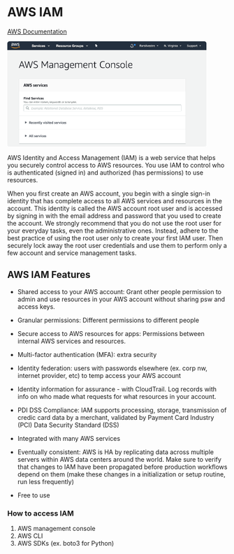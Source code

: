 # AWS IAM
[AWS Documentation](https://docs.aws.amazon.com/IAM/latest/UserGuide/introduction.html)

![](../images/1-IAM/2899d8f9.png)

AWS Identity and Access Management (IAM) is a web service that helps you securely control access to AWS resources. You use IAM to control who is authenticated (signed in) and authorized (has permissions) to use resources.

When you first create an AWS account, you begin with a single sign-in identity that has complete access to all AWS services and resources in the account. This identity is called the AWS account root user and is accessed by signing in with the email address and password that you used to create the account. We strongly recommend that you do not use the root user for your everyday tasks, even the administrative ones. Instead, adhere to the best practice of using the root user only to create your first IAM user. Then securely lock away the root user credentials and use them to perform only a few account and service management tasks.

## AWS IAM Features

- Shared access to your AWS account: Grant other people permission to admin and use resources in your AWS account without sharing psw and access keys.

- Granular permissions: Different permissions to different people

- Secure access to AWS resources for apps: Permissions between internal AWS services and resources.

- Multi-factor authentication (MFA): extra security

- Identity federation: users with passwords elsewhere (ex. corp nw, internet provider, etc) to temp access your AWS account

- Identity information for assurance - with CloudTrail. Log records with info on who made what requests for what resources in your account.

- PDI DSS Compliance: IAM supports processing, storage, transmission of credic card data by a merchant, validated by Payment Card Industry (PCI) Data Security Standard (DSS)

- Integrated with many AWS services

- Eventually consistent: AWS is HA by replicating data across multiple servers within AWS data centers around the world. Make sure to verify that changes to IAM have been propagated before production workflows depend on them (make these changes in a initialization or setup routine, run less frequently)

- Free to use

### How to access IAM
1. AWS management console
2. AWS CLI
3. AWS SDKs (ex. boto3 for Python)